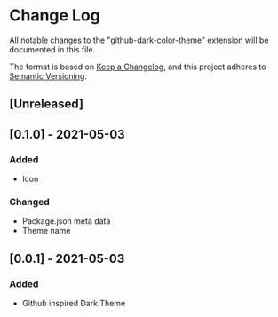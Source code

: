 # Change Log

All notable changes to the "github-dark-color-theme" extension will be documented in this file.

The format is based on [Keep a Changelog](https://keepachangelog.com/en/1.0.0/),
and this project adheres to [Semantic Versioning](https://semver.org/spec/v2.0.0.html).

## [Unreleased]

## [0.1.0] - 2021-05-03
### Added
- Icon
### Changed
- Package.json meta data
- Theme name


## [0.0.1] - 2021-05-03
### Added
- Github inspired Dark Theme
